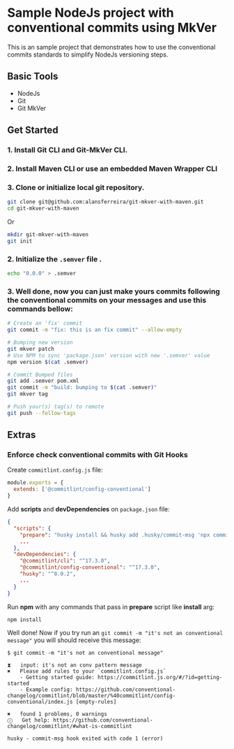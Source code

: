 # Sample NodeJs project with conventional commits using MkVer

This is an sample project that demonstrates how to use the conventional commits standards to simplify NodeJs versioning steps.

## Basic Tools

- NodeJs
- Git
- Git MkVer


## Get Started

### 1. Install Git CLI and Git-MkVer CLI.
### 2. Install Maven CLI or use an embedded Maven Wrapper CLI
### 3. Clone or initialize local git repository.


```bash
git clone git@github.com:alansferreira/git-mkver-with-maven.git 
cd git-mkver-with-maven
```
Or

```bash
mkdir git-mkver-with-maven
git init
```
### 

### 2. Initialize the `.semver` file .

```bash
echo "0.0.0" > .semver
```
### 3. Well done, now you can just make yours commits following the **conventional commits** on your messages and use this commands bellow:

```bash
# Create an 'fix' commit
git commit -m "fix: this is an fix commit" --allow-empty

# Bumping new version
git mkver patch 
# Use NPM to sync 'package.json' version with new '.semver' value
npm version $(cat .semver)

# Commit Bumped files
git add .semver pom.xml
git commit -m "build: bumping to $(cat .semver)"
git mkver tag

# Push your(s) tag(s) to remote
git push --follow-tags
```

## Extras

### Enforce check conventional commits with Git Hooks

Create `commitlint.config.js` file:
```js
module.exports = {
  extends: ['@commitlint/config-conventional']
}
```

Add **scripts** and **devDependencies** on `package.json` file:
```json
{
  "scripts": {
    "prepare": "husky install && husky add .husky/commit-msg 'npx commitlint --edit $1",
    ...
  },
  "devDependencies": {
    "@commitlint/cli": "^17.3.0",
    "@commitlint/config-conventional": "^17.3.0",
    "husky": "^8.0.2",
    ...
  }
}
```

Run **npm**  with any commands that pass in **prepare** script like **install** arg:

```bash
npm install
```

Well done! Now if you try run an `git commit -m "it's not an conventional message"` you will should receive this message:

```console
$ git commit -m "it's not an conventional message"

⧗   input: it's not an conv pattern message
✖   Please add rules to your `commitlint.config.js`
    - Getting started guide: https://commitlint.js.org/#/?id=getting-started
    - Example config: https://github.com/conventional-changelog/commitlint/blob/master/%40commitlint/config-conventional/index.js [empty-rules]

✖   found 1 problems, 0 warnings
ⓘ   Get help: https://github.com/conventional-changelog/commitlint/#what-is-commitlint

husky - commit-msg hook exited with code 1 (error)
```
